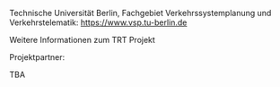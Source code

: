 Technische Universität Berlin, Fachgebiet Verkehrssystemplanung und Verkehrstelematik: https://www.vsp.tu-berlin.de

Weitere Informationen zum TRT Projekt

Projektpartner:

TBA
